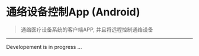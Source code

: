 通络设备控制App (Android)
===================

> 通络医疗设备系统的客户端APP, 并且将远程控制通络设备

------
Developement is in progress ...